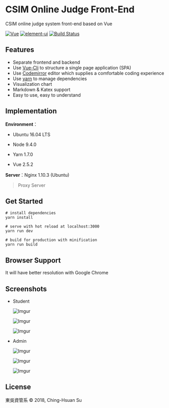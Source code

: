 # CSIM Online Judge Front-End

CSIM online judge system front-end based on Vue

[![Vue](https://img.shields.io/badge/vue-2.5.3-blue.svg)](https://github.com/vuejs/vue) [![element-ui](https://img.shields.io/badge/element-2.3.1-blue.svg)](https://github.com/ElemeFE/element) [![Build Status](https://travis-ci.org/music1353/CSIM-OnlineJudgeFE.svg?branch=master)](https://travis-ci.org/music1353/CSIM-OnlineJudgeFE) 



## Features

* Separate frontend and backend
* Use <a href="https://github.com/vuejs/vue-cli">Vue-Cli</a> to structure a single page application (SPA)
* Use <a href="https://github.com/codemirror/CodeMirror">Codemirror</a> editor which supplies a comfortable coding experience
* Use <a href="https://github.com/yarnpkg/yarn">yarn</a> to manage dependencies
* Visualization chart
* Markdown & Katex support
* Easy to use, easy to understand



## Implementation

**Environment**：

* Ubuntu 16.04 LTS

* Node 9.4.0
* Yarn 1.7.0
* Vue 2.5.2

**Server**：Nginx 1.10.3 (Ubuntu) 

> Proxy Server



## Get Started

~~~shell
# install dependencies
yarn install

# serve with hot reload at localhost:3000
yarn run dev

# build for production with minification
yarn run build
~~~



## Browser Support

It will have better resolution with Google Chrome



## Screenshots

* Student

  ![Imgur](https://i.imgur.com/l99zjNv.png)

  ![Imgur](https://i.imgur.com/FShBZir.png)

  ![Imgur](https://i.imgur.com/DNv2VeJ.png)

* Admin

  ![Imgur](https://i.imgur.com/qvfPzR3.png)

  ![Imgur](https://i.imgur.com/x38tUcP.png)

  ![Imgur](https://i.imgur.com/J0jQKFg.png)



## License

東吳資管系 © 2018, Ching-Hsuan Su